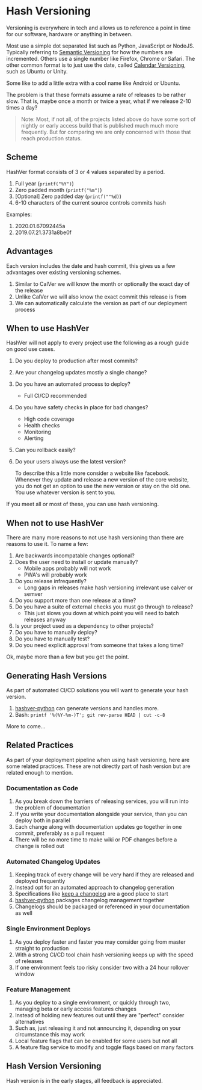 # Hash Versioning
Versioning is everywhere in tech and allows us to reference a point in time
for our software, hardware or anything in between.

Most use a simple dot separated list such as Python, JavaScript or NodeJS.
Typically referring to [Semantic Versioning](https://semver.org) for how the numbers are incremented.
Others use a single number like Firefox, Chrome or Safari.
The other common format is to just use the date, called [Calendar Versioning](https://calver.org),
such as Ubuntu or Unity.

Some like to add a little extra with a cool name like Android or Ubuntu.

The problem is that these formats assume a rate of releases to be rather slow.
That is, maybe once a month or twice a year, what if we release 2-10 times a day?

> Note:
    Most, if not all, of the projects listed above do have some sort of nightly
    or early access build that is published much much more frequently.
    But for comparing we are only concerned with those that reach production
    status.

## Scheme
HashVer format consists of 3 or 4 values separated by a period.

1. Full year (`printf("%Y")`)
1. Zero padded month  (`printf("%m")`)
1. [Optional] Zero padded day (`printf(""%d)`)
1. 6-10 characters of the current source controls commits hash

Examples:

1. 2020.01.67092445a
1. 2019.07.21.3731a8be0f

## Advantages
Each version includes the date and hash commit, this gives us a few advantages
over existing versioning schemes.

1. Similar to CalVer we will know the month or optionally the exact day of the release
1. Unlike CalVer we will also know the exact commit this release is from
1. We can automatically calculate the version as part of our deployment process

## When to use HashVer
HashVer will not apply to every project use the following as a rough guide on
good use cases.

1. Do you deploy to production after most commits?
1. Are your changelog updates mostly a single change?
1. Do you have an automated process to deploy?
    * Full CI/CD recommended
1. Do you have safety checks in place for bad changes?
    * High code coverage
    * Health checks
    * Monitoring
    * Alerting
1. Can you rollback easily?
1. Do your users always use the latest version?

    To describe this a little more consider a website like facebook.
    Whenever they update and release a new version of the core website, you do
    not get an option to use the new version or stay on the old one.
    You use whatever version is sent to you.

If you meet all or most of these, you can use hash versioning.

## When not to use HashVer
There are many more reasons to not use hash versioning than there are reasons to use
it.
To name a few:

1. Are backwards incompatable changes optional?
1. Does the user need to install or update manually?
    * Mobile apps probably will not work
    * PWA's will probably work
1. Do you release infrequently?
    * Long gaps in releases make hash versioning irrelevant use calver or semver
1. Do you support more than one release at a time?
1. Do you have a suite of external checks you must go through to release?
    * This just slows you down at which point you will need to batch releases anyway
1. Is your project used as a dependency to other projects?
1. Do you have to manually deploy?
1. Do you have to manually test?
1. Do you need explicit approval from someone that takes a long time?

Ok, maybe more than a few but you get the point.

## Generating Hash Versions
As part of automated CI/CD solutions you will want to generate your hash version.

1. [hashver-python](https://github.com/miniscruff/hashversion-python) can generate versions and handles more.
1. Bash: `printf '%(%Y-%m-)T'; git rev-parse HEAD | cut -c-8`

More to come...

## Related Practices
As part of your deployment pipeline when using hash versioning, here are some related practices.
These are not directly part of hash version but are related enough to mention.

### Documentation as Code
1. As you break down the barriers of releasing services, you will run into the problem of documentation
1. If you write your documentation alongside your service, than you can deploy both in parallel
1. Each change along with documentation updates go together in one commit, preferably as a pull request
1. There will be no more time to make wiki or PDF changes before a change is rolled out

### Automated Changelog Updates
1. Keeping track of every change will be very hard if they are released and deployed frequently
1. Instead opt for an automated approach to changelog generation
1. Specifications like [keep a changelog](https://keepachangelog.com/) are a good place to start
1. [hashver-python](https://github.com/miniscruff/hashversion-python) packages changelog management together
1. Changelogs should be packaged or referenced in your documentation as well

### Single Environment Deploys
1. As you deploy faster and faster you may consider going from master straight to production
1. With a strong CI/CD tool chain hash versioning keeps up with the speed of releases
1. If one environment feels too risky consider two with a 24 hour rollover window

### Feature Management
1. As you deploy to a single environment, or quickly through two, managing beta or early access features changes
1. Instead of holding new features out until they are "perfect" consider alternatives
1. Such as, just releasing it and not announcing it, depending on your circumstance this may work
1. Local feature flags that can be enabled for some users but not all
1. A feature flag service to modify and toggle flags based on many factors

## Hash Version Versioning
Hash version is in the early stages, all feedback is appreciated.
